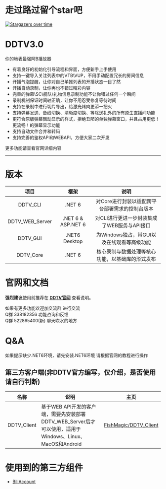 # 走过路过留个star吧

[![Stargazers over time](https://starchart.cc/CHKZL/DDTV.svg)](https://starchart.cc/CHKZL/DDTV)

# DDTV3.0
你的地表最强阿B播放器

* 有着良好的初始化引导流程和界面，方便新手上手使用
* 支持一键导入关注列表中的VTB\VUP，不用手动配置冗长的房间信息
* 开播气泡提醒，让你对自己单推列表的开播状态一目了然
* 开播自动录制，让你再也不错过精彩内容
* 完善的弹幕\SC\舰队\礼物信息录制功能不让你错过任何一个瞬间
* 录制机制保证时间轴正确，让你不用忍受修复等待时间
* 支持在录制中进行切片导出，给激光烤肉更添一把火
* 支持弹幕发送、备线切换、清晰度切换、等除送礼外的所有原生直播间功能
* 更符合原版弹幕飘动显示的样式，拒绝丑陋的单独弹幕窗口，并且占用更低！更流畅！的弹幕显示功能
* 支持自动文件合并和转码
* 支持完善的鉴权API和WEBAPI，方便大家二次开发

更多功能请查看官网详细内容

---

# 版本
|项目|框架|说明|
|:--:|:--:|:--:|
|DDTV_CLI|.NET 6|对Core进行封装以适配跨平台部署需求的控制台版本|
|DDTV_WEB_Server|.NET 6 & ASP.NET 6|对CLI进行更进一步封装集成了WEB服务与API接口|
|DDTV_GUI|.NET6 Desktop|为Windows独占，带GUI以及在线观看等高级功能|
|DDTV_Core|.NET 6|核心录制与数据处理等核心功能，以基础库的形式发布|

# 官网和文档
**强烈建议**使用前推荐在 **[DDTV官网](https://ddtv.pro/)** 查看说明。

如果有更多功能欢迎加交流群 进行交流  
Q群	338182356	功能咨询和反馈  
Q群	522865400(新)	聊天吹水的地方  

# Q&A
如果提示缺少.NET6环境，请先安装.NET6环境
请根据官网的教程进行操作



## 第三方客户端(非DDTV官方编写，仅介绍，是否使用请自行判断)
|名称|说明|主页|
|---|---|---|
|DDTV_Client|基于WEB API开发的客户端，需要先安装部署DDTV_WEB_Server后才可以使用，适用于Windows、Linux、MacOS和Android|[FishMagic/DDTV_Client](https://github.com/FishMagic/DDTV_Client)|

# 使用到的第三方组件
* [BiliAccount](https://github.com/LeoChen98/BiliAccount)
